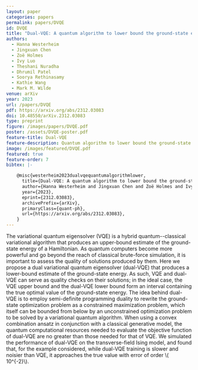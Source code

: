 ```yaml
---
layout: paper
categories: papers
permalink: papers/DVQE
id: DVQE
title: "Dual-VQE: A quantum algorithm to lower bound the ground-state energy"
authors: 
  - Hanna Westerheim
  - Jingxuan Chen
  - Zoë Holmes
  - Ivy Luo
  - Theshani Nuradha
  - Dhrumil Patel
  - Soorya Rethinasamy
  - Kathie Wang
  - Mark M. Wilde
venue: arXiv
year: 2023
url: /papers/DVQE
pdf: https://arxiv.org/abs/2312.03083
doi: 10.48550/arXiv.2312.03083
type: preprint
figure: /images/papers/DVQE.pdf
poster: /assets/DVQE-poster.pdf
feature-title: Dual-VQE
feature-description: Quantum algorithm to lower bound the ground-state energy of a system.
image: /images/featured/DVQE.pdf
featured: true
feature-order: 7
bibtex: |-

    @misc{westerheim2023dualvqequantumalgorithmlower,
      title={Dual-VQE: A quantum algorithm to lower bound the ground-state energy}, 
      author={Hanna Westerheim and Jingxuan Chen and Zoë Holmes and Ivy Luo and Theshani Nuradha and Dhrumil Patel and Soorya Rethinasamy and Kathie Wang and Mark M. Wilde},
      year={2023},
      eprint={2312.03083},
      archivePrefix={arXiv},
      primaryClass={quant-ph},
      url={https://arxiv.org/abs/2312.03083}, 
    }
---
```


The variational quantum eigensolver (VQE) is a hybrid quantum--classical variational algorithm that produces an upper-bound estimate of the ground-state energy of a Hamiltonian. As quantum computers become more powerful and go beyond the reach of classical brute-force simulation, it is important to assess the quality of solutions produced by them. Here we propose a dual variational quantum eigensolver (dual-VQE) that produces a lower-bound estimate of the ground-state energy. As such, VQE and dual-VQE can serve as quality checks on their solutions; in the ideal case, the VQE upper bound and the dual-VQE lower bound form an interval containing the true optimal value of the ground-state energy. The idea behind dual-VQE is to employ semi-definite programming duality to rewrite the ground-state optimization problem as a constrained maximization problem, which itself can be bounded from below by an unconstrained optimization problem to be solved by a variational quantum algorithm. When using a convex combination ansatz in conjunction with a classical generative model, the quantum computational resources needed to evaluate the objective function of dual-VQE are no greater than those needed for that of VQE. We simulated the performance of dual-VQE on the transverse-field Ising model, and found that, for the example considered, while dual-VQE training is slower and noisier than VQE, it approaches the true value with error of order \\( 10^{-2}\\).